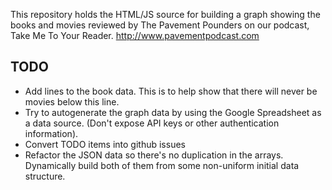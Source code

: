 This repository holds the HTML/JS source for building a graph showing the books and movies reviewed by The Pavement Pounders on our podcast, Take Me To Your Reader.  http://www.pavementpodcast.com

## TODO

* Add lines to the book data.  This is to help show that there will never be movies below this line.
* Try to autogenerate the graph data by using the Google Spreadsheet as a data source.  (Don't expose API keys or other authentication information).
* Convert TODO items into github issues
* Refactor the JSON data so there's no duplication in the arrays.  Dynamically build both of them from some non-uniform initial data structure.
